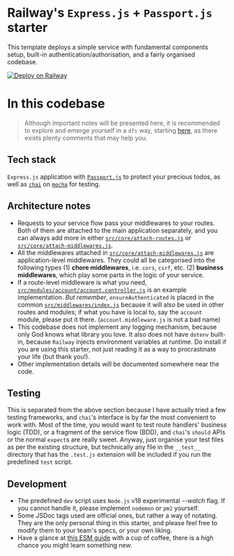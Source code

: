 # Railway's `Express.js` + `Passport.js` starter

This template deploys a simple service with fundamental components setup, built-in authentication/authorisation, and a fairly organised codebase.

[![Deploy on Railway](https://railway.app/button.svg)](https://railway.app/template/7VIvXX?referralCode=h4Sp39)

# In this codebase

> Although important notes will be presented here, it is recommended to explore and emerge yourself in a `dfs` way, starting [here](https://github.com/edmondwinston/railway-nodejs/blob/main/src/index.js), as there exists plenty comments that may help you.

## Tech stack

`Express.js` application with [`Passport.js`](https://github.com/jaredhanson/passport) to protect your precious todos, as well as [`chai`](https://github.com/chaijs/chai) on [`mocha`](https://github.com/mochajs/mocha) for testing.

## Architecture notes

- Requests to your service flow pass your middlewares to your routes. Both of them are attached to the main application separately, and you can always add more in either [`src/core/attach-routes.js`](https://github.com/edmondwinston/railway-nodejs/blob/main/src/core/attach-routes.js) or [`src/core/attach-middlewares.js`](https://github.com/edmondwinston/railway-nodejs/blob/main/src/core/attach-middlewares.js).
- All the middlewares attached in [`src/core/attach-middlewares.js`](https://github.com/edmondwinston/railway-nodejs/blob/main/src/core/attach-middlewares.js) are application-level middlewares. They could all be categorised into the following types (1) **chore middlewares**, i.e. `cors`, `csrf`, etc. (2) **business middlewares**, which play some parts in the logic of your service.
- If a route-level middleware is what you need, [`src/modules/account/account.controller.js`](https://github.com/edmondwinston/railway-nodejs/blob/4bd82218e273149e9b7a56c077fd6fd034300570/src/modules/account/account.controller.js#L11) is an example implementation. _But remember_, `ensureAuthenticated` is placed in the common [`src/middlewares/index.js`](https://github.com/edmondwinston/railway-nodejs/blob/main/src/middlewares/index.js) because it will also be used in other routes and modules; if what you have is local to, say the `account` module, please put it there. (`account.middleware.js` is not a bad name)
- This codebase does not implement any logging mechanism, because only God knows what library you love. It also does not have `dotenv` built-in, because `Railway` injects environment variables at runtime. Do install if you are using this starter, not just reading it as a way to procrastinate your life (but thank you!).
- Other implementation details will be documented somewhere near the code.

## Testing

This is separated from the above section because I have actually tried a few testing frameworks, and `chai`'s interface is by far the most convenient to work with. Most of the time, you would want to test route handlers' business logic (TDD), or a fragment of the service flow (BDD), and `chai`'s `should` APIs or the normal `expect`s are really sweet. Anyway, just organise your test files as per the existing structure, but technically any file in the `__test__` directory that has the `.test.js` extension will be included if you run the predefined `test` script.

## Development

- The predefined `dev` script uses `Node.js` v18 experimental _--watch_ flag. If you cannot handle it, please implement `nodemon` or `pm2` yourself.
- Some JSDoc tags used are official ones, but rather a way of notating. They are the only personal thing in this starter, and please feel free to modify them to your team's specs, or your own liking.
- Have a glance at [this ESM guide](https://nodejs.org/api/esm.html) with a cup of coffee, there is a high chance you might learn something new.
